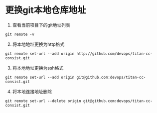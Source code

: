 # 更换git本地仓库地址

1. 查看当前项目下的git地址列表

```shell
git remote -v
```

2. 将本地地址更换为http格式

```shell
git remote set-url --add origin http://github.com/devops/titan-cc-consist.git
```

3. 将本地地址更换为ssh格式

```shell
git remote set-url --add origin git@github.com:devops/titan-cc-consist.git
```

4. 将本地连接地址删除

```shell
git remote set-url --delete origin git@github.com:devops/titan-cc-consist.git
```

​                              